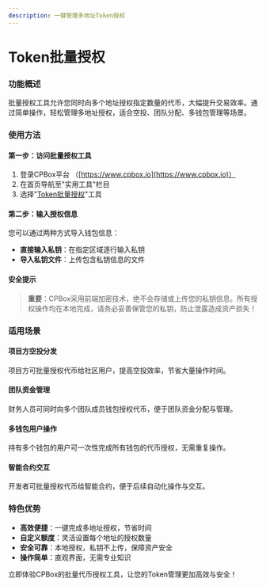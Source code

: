 ```yaml
---
description: 一键管理多地址Token授权
---
```


# Token批量授权

### 功能概述

批量授权工具允许您同时向多个地址授权指定数量的代币，大幅提升交易效率。通过简单操作，轻松管理多地址授权，适合空投、团队分配、多钱包管理等场景。

### 使用方法

#### 第一步：访问批量授权工具

1. 登录CPBox平台 （[https://www.cpbox.io](https://www.cpbox.io)）
2. 在首页导航至"实用工具"栏目
3. 选择"[Token批量授权](https://www.cpbox.io/cn/batch/approve)"工具

#### 第二步：输入授权信息

您可以通过两种方式导入钱包信息：

* **直接输入私钥**：在指定区域逐行输入私钥
* **导入私钥文件**：上传包含私钥信息的文件

#### 安全提示

> **重要**：CPBox采用前端加密技术，绝不会存储或上传您的私钥信息。所有授权操作均在本地完成，请务必妥善保管您的私钥，防止泄露造成资产损失！

### 适用场景

#### 项目方空投分发

项目方可批量授权代币给社区用户，提高空投效率，节省大量操作时间。

#### 团队资金管理

财务人员可同时向多个团队成员钱包授权代币，便于团队资金分配与管理。

#### 多钱包用户操作

持有多个钱包的用户可一次性完成所有钱包的代币授权，无需重复操作。

#### 智能合约交互

开发者可批量授权代币给智能合约，便于后续自动化操作与交互。

### 特色优势

* **高效便捷**：一键完成多地址授权，节省时间
* **自定义额度**：灵活设置每个地址的授权数量
* **安全可靠**：本地授权，私钥不上传，保障资产安全
* **操作简单**：直观界面，无需专业知识

立即体验CPBox的批量代币授权工具，让您的Token管理更加高效与安全！
